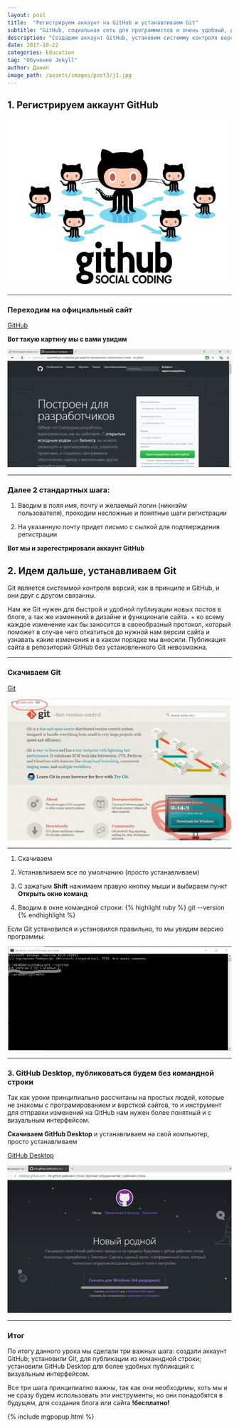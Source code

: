 ```yaml
---
layout: post
title:  "Регистрируем аккаунт на GitHub и устанавливаем Git"
subtitle: "GitHub, социальная сеть для программистов и очень удобный, доступный и бесплатный хостинг для статических сайтов и сайтов созданных на Jekyll, что нам очень удобно)))"
description: "Создадим аккаунт GitHub, установим системму контроля версий Git, а так же скачаем и установим GitHub Desktop и посомтрим как всеми этими вещами пользоваться"
date: 2017-10-22
categories: Education
tag: "Обучение Jekyll"
author: Данил
image_path: /assets/images/post3/j1.jpg
---
```


## 1. Регистрируем аккаунт GitHub

<a href="/assets/images/post3/j2.jpg" class="library item">
  <img src="/assets/images/post3/j2.jpg" alt="step1 histat.ml-post3">
</a>

----------

### Переходим на официальный сайт

<a href="https://github.com/" target="_blank">GitHub</a>

**Вот такую картину мы с вами увидим**

<a href="/assets/images/post3/j3.png" class="library item">
  <img src="/assets/images/post3/j3.png" alt="github-reg histat.ml-post3">
</a>

----------

### Далее 2 стандартных шага:

1. Вводим в поля имя, почту и желаемый логин (никнэйм пользователя), проходим несложные и понятные шаги регистрации

2. На указанную почту придет письмо с сылкой для подтверждения регистрации

**Вот мы и зарегестрировали аккаунт GitHub**

## 2. Идем дальше, устанавливаем Git

Git является системмой контроля версий, как в принципе и GitHub, и они друг с другом связанны.

Нам же Git нужен для быстрой и удобной публиуации новых постов в блоге, а так же изменений в дизайне и функционале сайта. + ко всему каждое изменение как бы заносится в своеобразный протокол, который поможет в случае чего откатиться до нужной нам версии сайта и узнавать какие изменения и в каком порядке мы вносили. Публикация сайта в репозиторий GitHub без установленного Git невозможна.

----------

### Скачиваем Git

<a href="https://git-scm.com/" target="_blank">Git</a>

<a href="/assets/images/post3/j4.jpg" class="library item">
  <img src="/assets/images/post3/j4.jpg" alt="git-download histat.ml-post3">
</a>

----------


1. Скачиваем

2. Устанавливаем все по умолчанию (просто устанавливаем)

3. С зажатым **Shift** нажимаем правую кнопку мыши и выбираем пункт **Открыть окно команд**

4. Вводим в окне командной строки:
{% highlight ruby %} 
git --version
{% endhighlight %}

Если Git установился и установился правильно, то мы увидим версию программы:

<a href="/assets/images/post3/j5.png" class="library item">
  <img src="/assets/images/post3/j5.png" alt="git-version histat.ml-post3">
</a>

----------

### 3. GitHub Desktop, публиковаться будем без командной строки

Так как уроки принципиально рассчитаны на простых людей, которые не знакомы с програмированием и версткой сайтов, то и инструмент для отправки изменений на GitHub нам нужен более понятный и с визуальным интерфейсом.

**Скачиваем GitHub Desktop** и устанавливаем на свой компьютер, просто устанавливаем

<a href="https://desktop.github.com/" target="_blank">GitHub Desktop</a>

<a href="/assets/images/post3/j6.png" class="library item">
  <img src="/assets/images/post3/j6.png" alt="git-version histat.ml-post3">
</a>

----------

### Итог 

По итогу данного урока мы сделали три важных шага: создали аккаунт GitHub; установили Git, для публикации из команндной строки; установили GitHub Desktop для более удобных публикаций с визуальным интерфейсом.

Все три шага принципиално важны, так как они необходимы, хоть мы и не сразу будем использовать эти инструменты, но они понадобятся в будущем, для создания блога или сайта **!бесплатно!**

{% include mgpopup.html %}